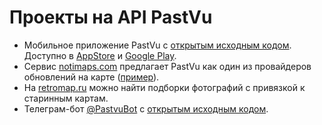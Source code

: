 # Проекты на API PastVu

- Мобильное приложение PastVu с [открытым исходным кодом](https://github.com/pelixpng/PastVuApp). Доступно в [AppStore](https://apps.apple.com/app/pastvu-com/id6482482875) и [Google Play](https://play.google.com/store/apps/details?id=com.pelixpng.PastVuApp).
- Сервис [notimaps.com](https://notimaps.com) предлагает PastVu как один из провайдеров обновлений на карте ([пример](https://notimaps.com/map/55.750745/37.610398/12.79/661799623d3cd21b409c3e6a/)).
- На [retromap.ru](https://retromap.ru) можно найти подборки фотографий с привязкой к старинным картам.
- Телеграм-бот [@PastvuBot](https://t.me/PastvuBot) с [открытым исходным кодом](https://github.com/ratmirslv/pastvu-bot).
